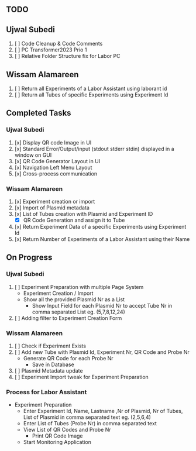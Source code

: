 ## TODO
## Ujwal Subedi
1. [ ] Code Cleanup & Code Comments
2. [ ] PC Transformer2023 Prio 1
3. [ ] Relative Folder Structure fix for Labor PC

## Wissam Alamareen
1. [ ] Return all Experiments of a Labor Assistant using laborant id
2. [ ] Return all Tubes of specific Experiments using Experiment Id

## Completed Tasks
### Ujwal Subedi
1. [x] Display QR code Image in UI
2. [x] Standard Error/Output/input (stdout stderr stdin) displayed in a window on GUI
3. [x] QR Code Generator Layout in UI
4. [x] Navigation Left Menu Layout
5. [x] Cross-process communication

### Wissam Alamareen
1. [x] Experiment creation or import
2. [x] Import of Plasmid metadata
3. [x] List of Tubes creation with Plasmid and Experiment ID
   - [x] QR Code Generation and assign it to Tube
4. [x] Return Experiment Data of a specific Experiments using Experiment Id
5. [x] Return Number of Experiments of a Labor Assistant using their Name 

## On Progress
### Ujwal Subedi
1. [ ] Experiment Preparation with multiple Page System 
    - Experiment Creation / Import
    - Show all the provided Plasmid Nr as a List 
        -  Show Input Field for each Plasmid Nr to accept Tube Nr in comma separated List eg. (5,7,8,12,24)
2. [ ] Adding filter to Experiment Creation Form

### Wissam Alamareen
1. [ ] Check if Experiment Exists
2. [ ] Add new Tube with Plasmid Id, Experiment Nr, QR Code and Probe Nr
   * Generate QR Code for each Probe Nr
     * Save in Database
3. [ ] Plasmid Metadata update
4. [ ] Experiment Import tweak for Experiment Preparation

### Process for Labor Assistant
- Experiment Preparation
  - Enter Experiment Id, Name, Lastname ,Nr of Plasmid, Nr of Tubes, List of Plasmid in comma separated text eg. (2,5,6,4)
  - Enter List of Tubes (Probe Nr) in comma separated text
  - View List of QR Codes and Probe Nr 
    - Print QR Code Image 
  - Start Monitoring Application
